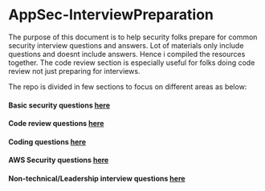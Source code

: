 # AppSec-InterviewPreparation

The purpose of this document is to help security folks prepare for common security interview questions and answers. 
Lot of materials only include questions and doesnt include answers. Hence i compiled the resources together. 
The code review section is especially useful for folks doing code review not just preparing for interviews. 

The repo is divided in few sections to focus on different areas as below:
#### Basic security questions [here](https://github.com/Jkrathod/AppSec-InterviewPreparation.git/Common_Security_Questions.md)
#### Code review questions [here](https://github.com/tahmed11/appsec_interview/blob/master/code_review/README.md)
#### Coding questions [here](https://github.com/tahmed11/appsec_interview/blob/master/Coding/README.md)
#### AWS Security questions [here](https://github.com/tahmed11/appsec_interview/blob/master/AWS_Security_Questions.md)
#### Non-technical/Leadership interview questions [here](https://github.com/tahmed11/appsec_interview/blob/master/Leadership_Questions.md)
